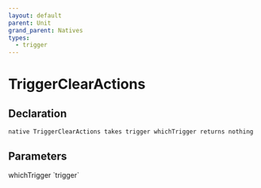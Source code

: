 ```yaml
---
layout: default
parent: Unit
grand_parent: Natives
types:
  - trigger
---
```


# TriggerClearActions

## Declaration

```
native TriggerClearActions takes trigger whichTrigger returns nothing
```

## Parameters
<dl>
  <dt>whichTrigger `trigger`</dt>
  <dd></dd>
</dl>